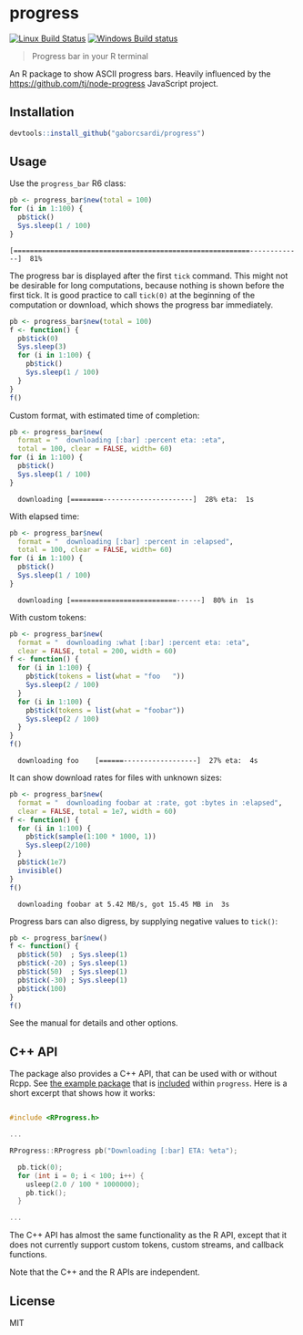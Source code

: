 
# progress

[![Linux Build Status](https://travis-ci.org/gaborcsardi/progress.svg?branch=master)](https://travis-ci.org/gaborcsardi/progress)
[![Windows Build status](https://ci.appveyor.com/api/projects/status/github/gaborcsardi/progress?svg=true)](https://ci.appveyor.com/project/gaborcsardi/progress)

> Progress bar in your R terminal

An R package to show ASCII progress bars. Heavily influenced by
the https://github.com/tj/node-progress JavaScript project.

## Installation

```r
devtools::install_github("gaborcsardi/progress")
```

## Usage

Use the `progress_bar` R6 class:

```r
pb <- progress_bar$new(total = 100)
for (i in 1:100) {
  pb$tick()
  Sys.sleep(1 / 100)
}
```

```
[==========================================================-------------]  81%
```

The progress bar is displayed after the first `tick` command.
This might not be desirable for long computations, because
nothing is shown before the first tick. It is good practice to
call `tick(0)` at the beginning of the computation or download,
which shows the progress bar immediately.

```r
pb <- progress_bar$new(total = 100)
f <- function() {
  pb$tick(0)
  Sys.sleep(3)
  for (i in 1:100) {
    pb$tick()
    Sys.sleep(1 / 100)
  }
}
f()
```

Custom format, with estimated time of completion:

```r
pb <- progress_bar$new(
  format = "  downloading [:bar] :percent eta: :eta",
  total = 100, clear = FALSE, width= 60)
for (i in 1:100) {
  pb$tick()
  Sys.sleep(1 / 100)
}
```

```
  downloading [========----------------------]  28% eta:  1s
```

With elapsed time:

```r
pb <- progress_bar$new(
  format = "  downloading [:bar] :percent in :elapsed",
  total = 100, clear = FALSE, width= 60)
for (i in 1:100) {
  pb$tick()
  Sys.sleep(1 / 100)
}
```

```
  downloading [==========================------]  80% in  1s
```

With custom tokens:

```r
pb <- progress_bar$new(
  format = "  downloading :what [:bar] :percent eta: :eta",
  clear = FALSE, total = 200, width = 60)
f <- function() {
  for (i in 1:100) {
    pb$tick(tokens = list(what = "foo   "))
    Sys.sleep(2 / 100)
  }
  for (i in 1:100) {
    pb$tick(tokens = list(what = "foobar"))
    Sys.sleep(2 / 100)
  }
}
f()
```

```
  downloading foo    [======------------------]  27% eta:  4s
```

It can show download rates for files with unknown sizes:

```r
pb <- progress_bar$new(
  format = "  downloading foobar at :rate, got :bytes in :elapsed",
  clear = FALSE, total = 1e7, width = 60)
f <- function() {
  for (i in 1:100) {
    pb$tick(sample(1:100 * 1000, 1))
    Sys.sleep(2/100)
  }
  pb$tick(1e7)
  invisible()
}
f()
```

```
  downloading foobar at 5.42 MB/s, got 15.45 MB in  3s
```

Progress bars can also digress, by supplying negative values to `tick()`:

```r
pb <- progress_bar$new()
f <- function() {
  pb$tick(50)  ; Sys.sleep(1)
  pb$tick(-20) ; Sys.sleep(1)
  pb$tick(50)  ; Sys.sleep(1)
  pb$tick(-30) ; Sys.sleep(1)
  pb$tick(100)
}
f()
```

See the manual for details and other options.

## C++ API

The package also provides a C++ API, that can be used with or
without Rcpp. See [the example package](inst/progresstest/src/test.cpp) that
is [included](inst/progresstest) within `progress`. Here is a short excerpt
that shows how it works:

```CPP

#include <RProgress.h>

...

RProgress::RProgress pb("Downloading [:bar] ETA: %eta");

  pb.tick(0);
  for (int i = 0; i < 100; i++) {
    usleep(2.0 / 100 * 1000000);
    pb.tick();
  }

...

```

The C++ API has almost the same functionality as the R API, except that it
does not currently support custom tokens, custom streams, and callback functions.

Note that the C++ and the R APIs are independent.

## License

MIT
